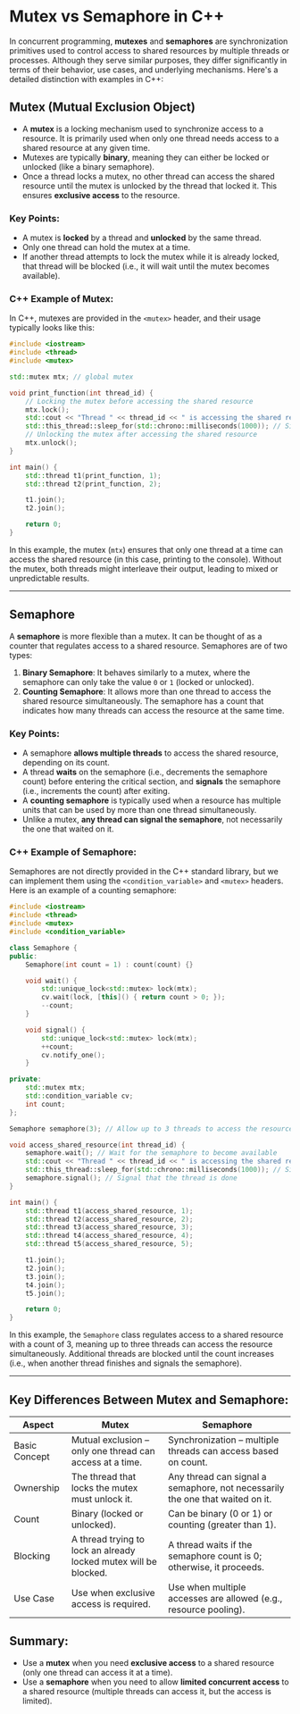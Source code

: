 
# Mutex vs Semaphore in C++

In concurrent programming, **mutexes** and **semaphores** are synchronization primitives used to control access to shared resources by multiple threads or processes. Although they serve similar purposes, they differ significantly in terms of their behavior, use cases, and underlying mechanisms. Here's a detailed distinction with examples in C++:

## Mutex (Mutual Exclusion Object)
- A **mutex** is a locking mechanism used to synchronize access to a resource. It is primarily used when only one thread needs access to a shared resource at any given time.
- Mutexes are typically **binary**, meaning they can either be locked or unlocked (like a binary semaphore).
- Once a thread locks a mutex, no other thread can access the shared resource until the mutex is unlocked by the thread that locked it. This ensures **exclusive access** to the resource.

### Key Points:
- A mutex is **locked** by a thread and **unlocked** by the same thread.
- Only one thread can hold the mutex at a time.
- If another thread attempts to lock the mutex while it is already locked, that thread will be blocked (i.e., it will wait until the mutex becomes available).

### C++ Example of Mutex:
In C++, mutexes are provided in the `<mutex>` header, and their usage typically looks like this:

```cpp
#include <iostream>
#include <thread>
#include <mutex>

std::mutex mtx; // global mutex

void print_function(int thread_id) {
    // Locking the mutex before accessing the shared resource
    mtx.lock();
    std::cout << "Thread " << thread_id << " is accessing the shared resource\n";
    std::this_thread::sleep_for(std::chrono::milliseconds(1000)); // Simulate work
    // Unlocking the mutex after accessing the shared resource
    mtx.unlock();
}

int main() {
    std::thread t1(print_function, 1);
    std::thread t2(print_function, 2);

    t1.join();
    t2.join();

    return 0;
}
```

In this example, the mutex (`mtx`) ensures that only one thread at a time can access the shared resource (in this case, printing to the console). Without the mutex, both threads might interleave their output, leading to mixed or unpredictable results.

---

## Semaphore
A **semaphore** is more flexible than a mutex. It can be thought of as a counter that regulates access to a shared resource. Semaphores are of two types:
1. **Binary Semaphore**: It behaves similarly to a mutex, where the semaphore can only take the value `0` or `1` (locked or unlocked).
2. **Counting Semaphore**: It allows more than one thread to access the shared resource simultaneously. The semaphore has a count that indicates how many threads can access the resource at the same time.

### Key Points:
- A semaphore **allows multiple threads** to access the shared resource, depending on its count.
- A thread **waits** on the semaphore (i.e., decrements the semaphore count) before entering the critical section, and **signals** the semaphore (i.e., increments the count) after exiting.
- A **counting semaphore** is typically used when a resource has multiple units that can be used by more than one thread simultaneously.
- Unlike a mutex, **any thread can signal the semaphore**, not necessarily the one that waited on it.

### C++ Example of Semaphore:
Semaphores are not directly provided in the C++ standard library, but we can implement them using the `<condition_variable>` and `<mutex>` headers. Here is an example of a counting semaphore:

```cpp
#include <iostream>
#include <thread>
#include <mutex>
#include <condition_variable>

class Semaphore {
public:
    Semaphore(int count = 1) : count(count) {}

    void wait() {
        std::unique_lock<std::mutex> lock(mtx);
        cv.wait(lock, [this]() { return count > 0; });
        --count;
    }

    void signal() {
        std::unique_lock<std::mutex> lock(mtx);
        ++count;
        cv.notify_one();
    }

private:
    std::mutex mtx;
    std::condition_variable cv;
    int count;
};

Semaphore semaphore(3); // Allow up to 3 threads to access the resource at the same time

void access_shared_resource(int thread_id) {
    semaphore.wait(); // Wait for the semaphore to become available
    std::cout << "Thread " << thread_id << " is accessing the shared resource\n";
    std::this_thread::sleep_for(std::chrono::milliseconds(1000)); // Simulate work
    semaphore.signal(); // Signal that the thread is done
}

int main() {
    std::thread t1(access_shared_resource, 1);
    std::thread t2(access_shared_resource, 2);
    std::thread t3(access_shared_resource, 3);
    std::thread t4(access_shared_resource, 4);
    std::thread t5(access_shared_resource, 5);

    t1.join();
    t2.join();
    t3.join();
    t4.join();
    t5.join();

    return 0;
}
```

In this example, the `Semaphore` class regulates access to a shared resource with a count of 3, meaning up to three threads can access the resource simultaneously. Additional threads are blocked until the count increases (i.e., when another thread finishes and signals the semaphore).

---

## Key Differences Between Mutex and Semaphore:

| Aspect         | **Mutex**                                           | **Semaphore**                                       |
|----------------|-----------------------------------------------------|-----------------------------------------------------|
| Basic Concept  | Mutual exclusion – only one thread can access at a time. | Synchronization – multiple threads can access based on count. |
| Ownership      | The thread that locks the mutex must unlock it.      | Any thread can signal a semaphore, not necessarily the one that waited on it. |
| Count          | Binary (locked or unlocked).                        | Can be binary (0 or 1) or counting (greater than 1). |
| Blocking       | A thread trying to lock an already locked mutex will be blocked. | A thread waits if the semaphore count is 0; otherwise, it proceeds. |
| Use Case       | Use when exclusive access is required.              | Use when multiple accesses are allowed (e.g., resource pooling). |

## Summary:
- Use a **mutex** when you need **exclusive access** to a shared resource (only one thread can access it at a time).
- Use a **semaphore** when you need to allow **limited concurrent access** to a shared resource (multiple threads can access it, but the access is limited).
